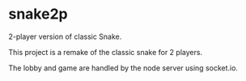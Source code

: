# snake2p
2-player version of classic Snake.

This project is a remake of the classic snake for 2 players.

The lobby and game are handled by the node server using socket.io.
